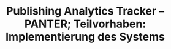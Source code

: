 ---
layout: project
title: Publishing Analytics Tracker – PANTER; Teilvorhaben&colon; Implementierung des Systems
slug: panter
link: https://projekt-panter.de
status: active
time: 09/2023–08/2025
funding: German Federal Minister of Education and Research
image: PANTER-Project.jpg
logo: BMBF_gefoerdert_2017_en.jpg
tag: infovis
description: |
    The PANTER project establishes a reliable, publicly available monitor for funding models, prices and price developments in the OA journal market. It thus aims to address one of the major information gaps that stand in the way of a sustainable and innovation-friendly OA transformation. Although the importance of prices and costs can hardly be overestimated, the OA publication market lacks what has long been established in most market segments: comparison portals that make prices for products and services transparent and comparable. Article processing charges, submission fees, etc. represent financial barriers that determine whether a research result can be published in OA or not. Scientists who plan their publications, as well as funding bodies and libraries that decide on budgets and negotiate contracts, are therefore dependent on valid price information. However, there is a lack of suitable comparison tools. In turn, the individual search is time-consuming and quickly overwhelms due to the heterogeneous price structures. The price monitor that is being developed in the project fills this gap. It enables all stakeholders in OA publishing to view and compare prices for publication services. It has a user interface that is optimized to meet the needs of the relevant stakeholders. In addition to the current data, it also makes medium- and long-term trends visible and creates transparency in the pricing policy on the publication market.
---
